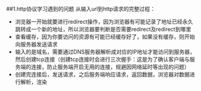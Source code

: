##1.http协议学习遇到的问题
从输入url到http请求的完整过程：
* 浏览器一开始就要进行redirect操作，因为浏览器有可能记录了地址已经永久跳转成一个新的地址，所以浏览器要判断是否需要redirect及redirect到哪里
* 查看缓存，因为你要访问的资源有可能已经缓存好了，如果没有缓存，则开始向服务器发送请求
* 输入的是域名，需要通过DNS服务器解析成对应的IP地址才能访问到服务器，然后创建tcp连接（创建tcp连接时会进行三次握手：这是为了确认客户端与服务端的连接，防止服务端开启无用的连接，规避因网络延时等出现的问题）
* 创建完连接后，发送请求，之后服务端响应请求，返回数据，浏览器对数据进行解析，渲染

